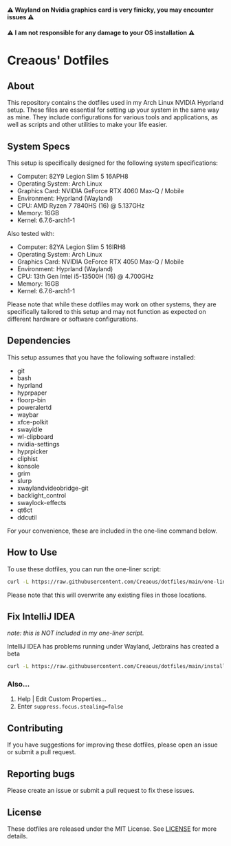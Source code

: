 #### :warning: Wayland on Nvidia graphics card is very finicky, you may encounter issues :warning:

#### :warning: I am not responsible for any damage to your OS installation :warning:

# Creaous' Dotfiles

## About

This repository contains the dotfiles used in my Arch Linux NVIDIA Hyprland setup. These files are essential for setting up your system in the same way as mine. They include configurations for various tools and applications, as well as scripts and other utilities to make your life easier.

## System Specs

This setup is specifically designed for the following system specifications:

- Computer: 82Y9 Legion Slim 5 16APH8
- Operating System: Arch Linux
- Graphics Card: NVIDIA GeForce RTX 4060 Max-Q / Mobile
- Environment: Hyprland (Wayland)
- CPU: AMD Ryzen 7 7840HS (16) @ 5.137GHz
- Memory: 16GB
- Kernel: 6.7.6-arch1-1

Also tested with:

- Computer: 82YA Legion Slim 5 16IRH8
- Operating System: Arch Linux
- Graphics Card: NVIDIA GeForce RTX 4050 Max-Q / Mobile
- Environment: Hyprland (Wayland)
- CPU: 13th Gen Intel i5-13500H (16) @ 4.700GHz
- Memory: 16GB
- Kernel: 6.7.6-arch1-1

Please note that while these dotfiles may work on other systems, they are specifically tailored to this setup and may not function as expected on different hardware or software configurations.

## Dependencies

This setup assumes that you have the following software installed:

- git
- bash
- hyprland
- hyprpaper
- floorp-bin
- poweralertd
- waybar
- xfce-polkit
- swayidle
- wl-clipboard
- nvidia-settings
- hyprpicker
- cliphist
- konsole
- grim
- slurp
- xwaylandvideobridge-git
- backlight_control
- swaylock-effects
- qt6ct
- ddcutil

For your convenience, these are included in the one-line command below.

## How to Use

To use these dotfiles, you can run the one-liner script:

```bash
curl -L https://raw.githubusercontent.com/Creaous/dotfiles/main/one-liner.sh | sh
```

Please note that this will overwrite any existing files in those locations.

## Fix IntelliJ IDEA

_note: this is NOT included in my one-liner script._

IntelliJ IDEA has problems running under Wayland, Jetbrains has created a beta

```bash
curl -L https://raw.githubusercontent.com/Creaous/dotfiles/main/install-jbr-runtime.sh | sh
```

### Also...

1. Help | Edit Custom Properties...
2. Enter `suppress.focus.stealing=false`

## Contributing

If you have suggestions for improving these dotfiles, please open an issue or submit a pull request.

## Reporting bugs

Please create an issue or submit a pull request to fix these issues.

## License

These dotfiles are released under the MIT License. See [LICENSE](/LICENSE) for more details.
